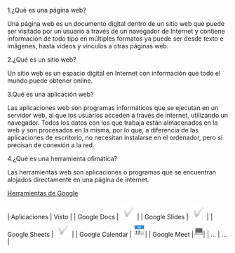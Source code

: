 1.¿Qué es una página web?

Una página web es un documento digital dentro de un sitio web que puede ser visitado por un usuario a través de un navegador de Internet y contiene información de todo tipo en múltiples formatos ya puede ser desde texto e imágenes, hasta videos y vínculos a otras páginas web.

2.¿Qué es un sitio web?

Un sitio web es un espacio digital en Internet con información que todo el mundo puede obtener online.

3.Qué es una aplicación web?

Las aplicaciones web son programas informáticos que se ejecutan en un servidor web, al que los usuarios acceden a través de internet, utilizando un navegador. Todos los datos con los que trabaja están almacenados en la web y son procesados en la misma, por lo que, a diferencia de las aplicaciones de escritorio, no necesitan instalarse en el ordenador, pero sí precisan de conexión a la red. 

4.¿Qué es una herramienta ofimática?

Las herramientas web son aplicaciones o programas que se encuentran alojados directamente en una página de internet.

[Herramientas de Google](https://www.google.com/intl/es-419/chrome/browser-tools/)

| Aplicaciones  | Visto |
| Google Docs | ![tick](https://github.com/EricApVera05/smx2_m8_uf1_a2/blob/main/tick.png "Tick")|
| Google Slides | ![tick](https://github.com/EricApVera05/smx2_m8_uf1_a2/blob/main/tick.png "Tick")|
| Google Sheets | ![tick](https://github.com/EricApVera05/smx2_m8_uf1_a2/blob/main/tick.png "Tick")|
| Google Calendar | ![calendar](https://github.com/EricApVera05/smx2_m8_uf1_a2/blob/main/calendar.png "Calendar")|
| Google Meet |![ord](https://github.com/EricApVera05/smx2_m8_uf1_a2/blob/main/ord.png "Ordenador")|
| ... | ... |
